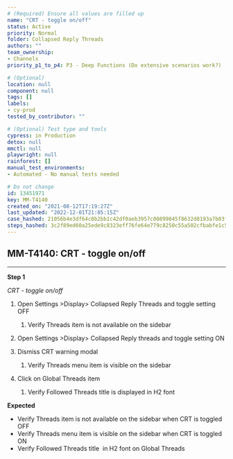 ```yaml
---
# (Required) Ensure all values are filled up
name: "CRT - toggle on/off"
status: Active
priority: Normal
folder: Collapsed Reply Threads
authors: ""
team_ownership: 
- Channels
priority_p1_to_p4: P3 - Deep Functions (Do extensive scenarios work?)

# (Optional)
location: null
component: null
tags: []
labels: 
- cy-prod
tested_by_contributor: ""

# (Optional) Test type and tools
cypress: in Production
detox: null
mmctl: null
playwright: null
rainforest: []
manual_test_environments: 
- Automated - No manual tests needed

# Do not change
id: 13451971
key: MM-T4140
created_on: "2021-08-12T17:19:27Z"
last_updated: "2022-12-01T21:05:15Z"
case_hashed: 21056b4e3df64c8b2bb1c42df0aeb3957c00899045f8632d8193a7b03f6afc25b1bd1399564ed6cb1add6dcaa8c30236
steps_hashed: 3c2f89ed60a25ede9c8323eff76fe64e779c8250c55a502cfbabfe1c595ad96ccff951df28f1e54bda2449b5e0aaf7ed
---
```


<!-- (Auto-generated) Based on frontmatter's "key" and "name" -->

## MM-T4140: CRT - toggle on/off

---

**Step 1**

_CRT - toggle on/off_

1. Open Settings >Display> Collapsed Reply Threads and toggle setting OFF

   1. Verify Threads item is not available on the sidebar

2. Open Settings >Display> Collapsed Reply threads and toggle setting ON

3. Dismiss CRT warning modal

   1. Verify Threads menu item is visible on the sidebar

4. Click on Global Threads item

   1. Verify Followed Threads title is displayed in H2 font

**Expected**

- Verify Threads item is not available on the sidebar when CRT is toggled OFF
- Verify Threads menu item is visible on the sidebar when CRT is toggled ON
- Verify Followed Threads title  in H2 font on Global Threads
